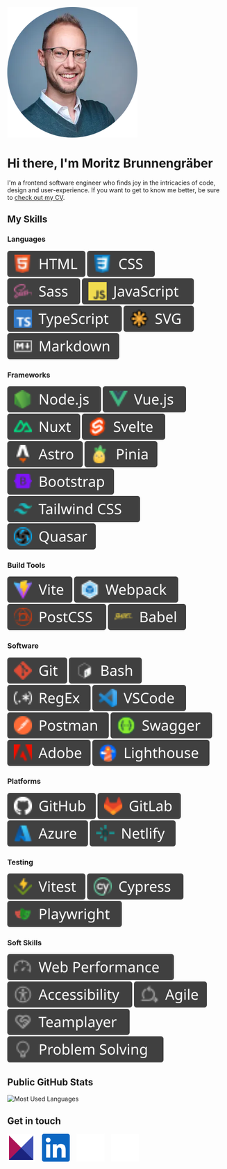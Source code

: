 ![Moritz Brunnengräber Portrait](assets/moritz-brunnengraeber_round-300.webp)

# Hi there, I'm **Moritz Brunnengräber**

I'm a frontend software engineer who finds joy in the intricacies of code, design and user-experience. If you want to get to know me better, be sure to [check out my CV](https://www.moritz-brunnengraeber.de/CV-Moritz-Brunnengraeber.pdf).

## My Skills

### Languages

![HTML](assets/badges/html.svg)
![CSS](assets/badges/css.svg)
![Sass](assets/badges/sass.svg)
![JavaScript](assets/badges/javascript.svg)
![TypeScript](assets/badges/typescript.svg)
![SVG](assets/badges/svg.svg)
![Markdown](assets/badges/markdown.svg)

### Frameworks

![Node.js](assets/badges/node-js.svg)
![Vue.js](assets/badges/vue-js.svg)
![Nuxt](assets/badges/nuxt.svg)
![Svelte](assets/badges/svelte.svg)
![astro](assets/badges/astro.svg)
![pinia](assets/badges/pinia.svg)
![bootstrap](assets/badges/bootstrap.svg)
![Tailwind CSS](assets/badges/tailwind-css.svg)
![Quasar](assets/badges/quasar.svg)

### Build Tools

![Vite](assets/badges/vite.svg)
![Webpack](assets/badges/webpack.svg)
![PostCSS](assets/badges/postcss.svg)
![Babel](assets/badges/babel.svg)

### Software

![Git](assets/badges/git.svg)
![Bash](assets/badges/bash.svg)
![RegEx](assets/badges/regex.svg)
![VSCode](assets/badges/vscode.svg)
![Postman](assets/badges/postman.svg)
![Swagger](assets/badges/swagger.svg)
![Adobe](assets/badges/adobe.svg)
![Lighthouse](assets/badges/lighthouse.svg)

### Platforms

![GitHub](assets/badges/github.svg)
![GitLab](assets/badges/gitlab.svg)
![Azure](assets/badges/azure.svg)
![Netlify](assets/badges/netlify.svg)

### Testing

![Vitest](assets/badges/vitest.svg)
![Cypress](assets/badges/cypress.svg)
![Playwright](assets/badges/playwright.svg)

### Soft Skills

![Performance](assets/badges/web-performance.svg)
![A11y](assets/badges/accessibility.svg)
![Agile](assets/badges/agile.svg)
![Teamplayer](assets/badges/teamplayer.svg)
![Problem solving](assets/badges/problem-solving.svg)

## Public GitHub Stats

![Most Used Languages](https://github-readme-stats.vercel.app/api/top-langs/?username=MoritzBru&layout=compact&theme=dark)

## Get in touch

[![moritz-brunnengraeber.de](assets/m.svg)](https://www.moritz-brunnengraeber.de/)&nbsp;&nbsp;&nbsp;
[![LinkedIn](assets/linkedin.svg)](https://www.linkedin.com/in/moritz-brunnengraeber/)&nbsp;&nbsp;&nbsp;
[![GitHub](assets/github.svg)](https://github.com/MoritzBru)&nbsp;&nbsp;&nbsp;
[![X](assets/x.svg)](https://twitter.com/moritz_bru)

<!-- [![linkedin](https://img.shields.io/badge/LinkedIn-0077B5?style=for-the-badge&logo=linkedin)](https://www.linkedin.com/in/moritz-brunnengraeber/)
[![GitHub](https://img.shields.io/badge/github-22272e?style=for-the-badge&logo=github)](https://github.com/MoritzBru)
[![X](https://img.shields.io/badge/X-000000?style=for-the-badge&logo=x)](https://twitter.com/moritz_bru) -->
